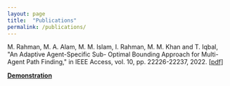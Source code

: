```yaml
---
layout: page
title:  "Publications"
permalink: /publications/
---
```


M. Rahman, M. A. Alam, M. M. Islam, I. Rahman, M. M. Khan and T. Iqbal, "An Adaptive Agent-Specific Sub-
Optimal Bounding Approach for Multi-Agent Path Finding," in IEEE Access, vol. 10, pp. 22226-22237, 2022. [[pdf]](https://ieeexplore.ieee.org/stamp/stamp.jsp?tp=&arnumber=9712279)

**[Demonstration](https://youtu.be/EfwXK4c4JnU)**  